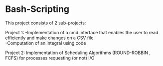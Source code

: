 # Bash-Scripting

This project consists of 2 sub-projects:

Project 1: -Implementation of a cmd interface that enables the user to read efficiently and make changes on a CSV file <br>
           -Computation of an integral using code  <br/>

Project 2: Implementation of Scheduling Algorithms (ROUND-ROBBIN , FCFS) for processes requesting (or not) I/O
